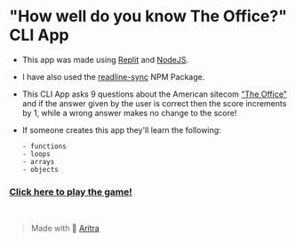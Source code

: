 # "How well do you know The Office?" CLI App

- This app was made using [Replit](https://replit.com) and [NodeJS](https://nodejs.org).

- I have also used the [readline-sync](https://www.npmjs.com/package/readline-sync) NPM Package.

- This CLI App asks 9 questions about the American sitecom ["The Office"](https://www.imdb.com/title/tt0386676/) and if the answer given by the user is correct then the score increments by 1, while a wrong answer makes no change to the score!

- If someone creates this app they'll learn the following:

  ```
  - functions
  - loops
  - arrays
  - objects
  ```

### [Click here to play the game!](https://replit.com/@iGN1T0R/neoGcamp-levelZero-markTwo#index.js?embed=1&output=1)

<br>

> Made with 💙 [Aritra](https://twitter.com/BarikAritra)
